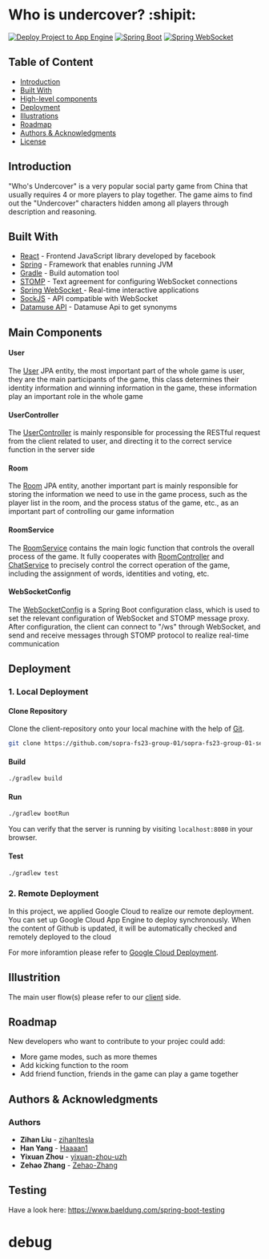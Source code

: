 # Who is undercover?  :shipit:
[![Deploy Project to App Engine](https://github.com/sopra-fs23-group-01/sopra-fs23-group-01-server/actions/workflows/main.yml/badge.svg)](https://github.com/sopra-fs23-group-01/sopra-fs23-group-01-server/actions/workflows/main.yml)
[![Spring Boot](https://img.shields.io/badge/Spring%20Boot-2.4.13-brightgreen.svg)](https://spring.io/projects/spring-boot)
[![Spring WebSocket](https://img.shields.io/badge/Spring%20WebSocket-latest-blue.svg)](https://spring.io/projects/spring-websocket) 


## Table of Content

- [Introduction](#introduction)
- [Built With](#built-with)
- [High-level components](#main-components)
- [Deployment](#deployment)
- [Illustrations](#illustrations)
- [Roadmap](#roadmap)
- [Authors & Acknowledgments](#authors--acknowledgments)
- [License](#license)

## Introduction
"Who's Undercover" is a very popular social party game from China that usually requires 4 or more players to play together. The game aims to find out the "Undercover" characters hidden among all players through description and reasoning.

## Built With
* [React](https://react.dev/) - Frontend JavaScript library developed by facebook
* [Spring](https://spring.io/projects/spring-framework) - Framework that enables running JVM
* [Gradle](https://gradle.org/) - Build automation tool
* [STOMP](https://stomp-js.github.io/stomp-websocket/) - Text agreement for configuring WebSocket connections 
* [Spring WebSocket ](https://docs.spring.io/spring-framework/docs/current/reference/html/web.html#websocket) - Real-time interactive applications
* [SockJS](https://github.com/sockjs) - API compatible with WebSocket
* [Datamuse API](https://www.datamuse.com/api/) - Datamuse Api to get synonyms

## Main Components

#### User
The [User](https://github.com/sopra-fs23-group-01/sopra-fs23-group-01-server/blob/main/src/main/java/ch/uzh/ifi/hase/soprafs23/entity/User.java) JPA entity, the most important part of the whole game is user, they are the main participants of the game, this class determines their identity information and winning information in the game, these information play an important role in the whole game

#### UserController
The [UserController](https://github.com/sopra-fs23-group-01/sopra-fs23-group-01-server/blob/main/src/main/java/ch/uzh/ifi/hase/soprafs23/controller/UserController.java) is mainly responsible for processing the RESTful request from the client related to user, and directing it to the correct service function in the server side


#### Room
The [Room](https://github.com/sopra-fs23-group-01/sopra-fs23-group-01-server/blob/main/src/main/java/ch/uzh/ifi/hase/soprafs23/entity/Room.java) JPA entity, another important part is mainly responsible for storing the information we need to use in the game process, such as the player list in the room, and the process status of the game, etc., as an important part of controlling our game information

#### RoomService
The [RoomService](https://github.com/sopra-fs23-group-01/sopra-fs23-group-01-server/blob/main/src/main/java/ch/uzh/ifi/hase/soprafs23/service/RoomService.java) contains the main logic function that controls the overall process of the game. It fully cooperates with [RoomController](https://github.com/sopra-fs23-group-01/sopra-fs23-group-01-server/blob/main/src/main/java/ch/uzh/ifi/hase/soprafs23/controller/RoomController.java) and [ChatService](https://github.com/sopra-fs23-group-01/sopra-fs23-group-01-server/blob/main/src/main/java/ch/uzh/ifi/hase/soprafs23/service/ChatService.java) to precisely control the correct operation of the game, including the assignment of words, identities and voting, etc.

#### WebSocketConfig
The [WebSocketConfig](https://github.com/sopra-fs23-group-01/sopra-fs23-group-01-server/blob/main/src/main/java/ch/uzh/ifi/hase/soprafs23/config/WebSocketConfig.java) is a Spring Boot configuration class, which is used to set the relevant configuration of WebSocket and STOMP message proxy. After configuration, the client can connect to "/ws" through WebSocket, and send and receive messages through STOMP protocol to realize real-time communication

## Deployment

### 1. Local Deployment
#### Clone Repository
Clone the client-repository onto your local machine with the help of [Git](https://git-scm.com/downloads).
```bash 
git clone https://github.com/sopra-fs23-group-01/sopra-fs23-group-01-server.git
```

#### Build

```bash
./gradlew build
```

#### Run

```bash
./gradlew bootRun
```

You can verify that the server is running by visiting `localhost:8080` in your browser.

#### Test

```bash
./gradlew test
```

### 2. Remote Deployment
In this project, we applied Google Cloud to realize our remote deployment. You can set up Google Cloud App Engine to deploy synchronously. When the content of Github is updated, it will be automatically checked and remotely deployed to the cloud

For more inforamtion please refer to [Google Cloud Deployment](https://cloud.google.com/deploy/docs).


## Illustrition
The main user flow(s) please refer to our [client](https://github.com/sopra-fs23-group-01/sopra-fs23-group-01-client) side.


## Roadmap
New developers who want to contribute to your projec could add:
- More game modes, such as more themes
- Add kicking function to the room
- Add friend function, friends in the game can play a game together

## Authors & Acknowledgments
### Authors
* **Zihan Liu** - [zihanltesla](https://github.com/zihanltesla)
* **Han Yang** - [Haaaan1](https://github.com/Haaaan1)
* **Yixuan Zhou** - [yixuan-zhou-uzh](https://github.com/yixuan-zhou-uzh)
* **Zehao Zhang** - [Zehao-Zhang](https://github.com/Zehao-Zhang)

## Testing
Have a look here: https://www.baeldung.com/spring-boot-testing
# debug
